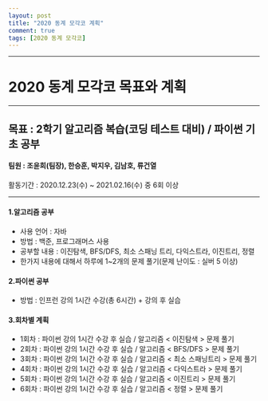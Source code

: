 ```yaml
---
layout: post
title: "2020 동계 모각코 계획"
comment: true
tags: [2020 동계 모각코]
---
```


****
# 2020 동계 모각코 목표와 계획
****


## 목표 : 2학기 알고리즘 복습(코딩 테스트 대비) / 파이썬 기초 공부

#### 팀원 : 조윤희(팀장), 한승훈, 박지우, 김남호, 류건열

활동기간 : 2020.12.23(수) ~ 2021.02.16(수) 중 6회 이상



- - -



#### 1.알고리즘 공부
* 사용 언어 : 자바
* 방법 : 백준, 프로그래머스 사용
* 공부할 내용 : 이진탐색, BFS/DFS, 최소 스패닝 트리, 다익스트라, 이진트리, 정렬
* 한가지 내용에 대해서 하루에 1~2개의 문제 풀기(문제 난이도 : 실버 5 이상)



#### 2.파이썬 공부
* 방법 : 인프런 강의 1시간 수강(총 6시간) + 강의 후 실습



#### 3.회차별 계획
* 1회차 : 파이썬 강의 1시간 수강 후 실습 / 알고리즘 < 이진탐색 > 문제 풀기
* 2회차 : 파이썬 강의 1시간 수강 후 실습 / 알고리즘 < BFS/DFS > 문제 풀기
* 3회차 : 파이썬 강의 1시간 수강 후 실습 / 알고리즘 < 최소 스패닝트리 > 문제 풀기
* 4회차 : 파이썬 강의 1시간 수강 후 실습 / 알고리즘 < 다익스트라 > 문제 풀기
* 5회차 : 파이썬 강의 1시간 수강 후 실습 / 알고리즘 < 이진트리 > 문제 풀기
* 6회차 : 파이썬 강의 1시간 수강 후 실습 / 알고리즘 < 정렬 > 문제 풀기